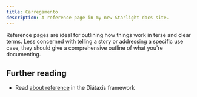 ```yaml
---
title: Carregamento
description: A reference page in my new Starlight docs site.
---
```


Reference pages are ideal for outlining how things work in terse and clear terms.
Less concerned with telling a story or addressing a specific use case, they should give a comprehensive outline of what you're documenting.

## Further reading

-  Read [about reference](https://diataxis.fr/reference/) in the Diátaxis framework
